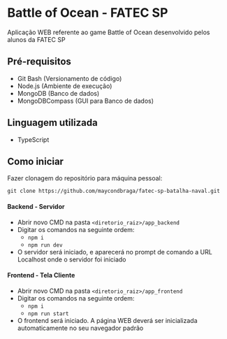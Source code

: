 # Battle of Ocean - FATEC SP

Aplicação WEB referente ao game Battle of Ocean desenvolvido pelos alunos da FATEC SP

## Pré-requisitos

- Git Bash (Versionamento de código)
- Node.js (Ambiente de execução)
- MongoDB (Banco de dados)
- MongoDBCompass (GUI para Banco de dados)

## Linguagem utilizada

- TypeScript

## Como iniciar

Fazer clonagem do repositório para máquina pessoal:
```
git clone https://github.com/maycondbraga/fatec-sp-batalha-naval.git
```

#### Backend - Servidor

- Abrir novo CMD na pasta <code><diretorio_raiz>/app_backend</code>
- Digitar os comandos na seguinte ordem:
    - <code>npm i</code>
    - <code>npm run dev</code>
- O servidor será iniciado, e aparecerá no prompt de comando a URL Localhost onde o servidor foi iniciado

#### Frontend - Tela Cliente

- Abrir novo CMD na pasta <code><diretorio_raiz>/app_frontend</code>
- Digitar os comandos na seguinte ordem:
    - <code>npm i</code>
    - <code>npm run start</code>
- O frontend será iniciado. A página WEB deverá ser inicializada automaticamente no seu navegador padrão
